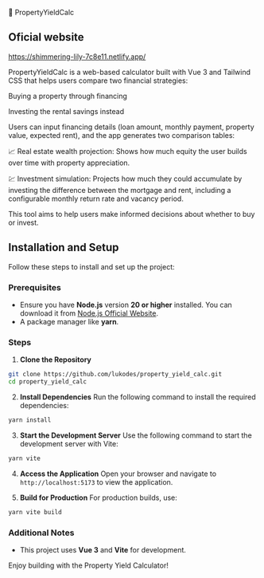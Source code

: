🧮 PropertyYieldCalc

## Oficial website
https://shimmering-lily-7c8e11.netlify.app/

PropertyYieldCalc is a web-based calculator built with Vue 3 and Tailwind CSS that helps users compare two financial strategies:

Buying a property through financing

Investing the rental savings instead

Users can input financing details (loan amount, monthly payment, property value, expected rent), and the app generates two comparison tables:

📈 Real estate wealth projection: Shows how much equity the user builds over time with property appreciation.

💹 Investment simulation: Projects how much they could accumulate by investing the difference between the mortgage and rent, including a configurable monthly return rate and vacancy period.

This tool aims to help users make informed decisions about whether to buy or invest.

## Installation and Setup

Follow these steps to install and set up the project:

### Prerequisites
- Ensure you have **Node.js** version **20 or higher** installed. You can download it from [Node.js Official Website](https://nodejs.org/).
- A package manager like **yarn**.

### Steps

1. **Clone the Repository**
  ```bash
  git clone https://github.com/lukodes/property_yield_calc.git
  cd property_yield_calc
  ```

2. **Install Dependencies**
  Run the following command to install the required dependencies:
  ```bash
  yarn install
  ```

3. **Start the Development Server**
  Use the following command to start the development server with Vite:
  ```bash
  yarn vite
  ```

4. **Access the Application**
  Open your browser and navigate to `http://localhost:5173` to view the application.

5. **Build for Production**
  For production builds, use:
  ```bash
  yarn vite build
  ```

### Additional Notes
- This project uses **Vue 3** and **Vite** for development.

Enjoy building with the Property Yield Calculator!